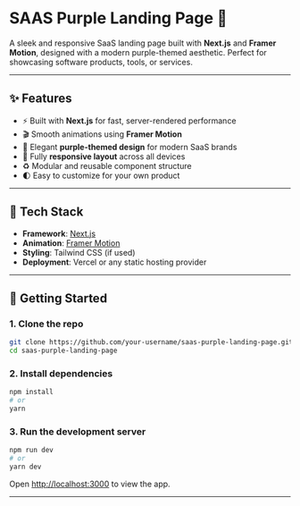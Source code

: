 # SAAS Purple Landing Page 🚀

A sleek and responsive SaaS landing page built with **Next.js** and **Framer Motion**, designed with a modern purple-themed aesthetic. Perfect for showcasing software products, tools, or services.

---

## ✨ Features

- ⚡ Built with **Next.js** for fast, server-rendered performance  
- 🎬 Smooth animations using **Framer Motion**  
- 💜 Elegant **purple-themed design** for modern SaaS brands  
- 📱 Fully **responsive layout** across all devices  
- ♻️ Modular and reusable component structure  
- 🌓 Easy to customize for your own product  

---

## 🔧 Tech Stack

- **Framework**: [Next.js](https://nextjs.org/)  
- **Animation**: [Framer Motion](https://www.framer.com/motion/)  
- **Styling**: Tailwind CSS (if used)  
- **Deployment**: Vercel or any static hosting provider  

---

## 🚀 Getting Started

### 1. Clone the repo

```bash
git clone https://github.com/your-username/saas-purple-landing-page.git
cd saas-purple-landing-page
```

### 2. Install dependencies

```bash
npm install
# or
yarn
```

### 3. Run the development server

```bash
npm run dev
# or
yarn dev
```

Open [http://localhost:3000](http://localhost:3000) to view the app.

---
